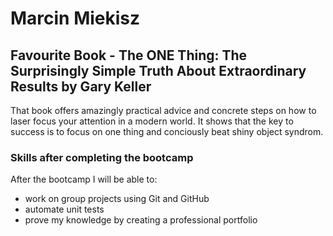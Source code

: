 # **Marcin Miekisz**

## Favourite Book - The ONE Thing: The Surprisingly Simple Truth About Extraordinary Results by Gary Keller

That book offers amazingly practical advice and concrete steps on how to laser focus your attention in a modern world. It shows that the key to success is to focus on one thing and conciously beat shiny object syndrom.

### Skills after completing the bootcamp

After the bootcamp I will be able to:

- work on group projects using Git and GitHub
- automate unit tests
- prove my knowledge by creating a professional portfolio
